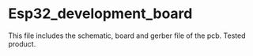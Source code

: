 # Esp32_development_board
This file includes the schematic, board and gerber file of the pcb. Tested product.

